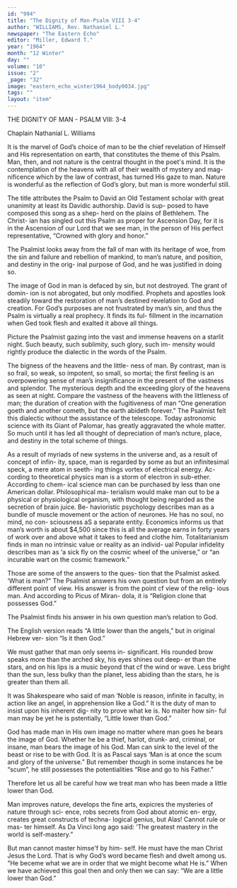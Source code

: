 ```yaml
---
id: "994"
title: "The Dignity of Man-Psalm VIII 3-4"
author: "WILLIAMS, Rev. Nathaniel L."
newspaper: "The Eastern Echo"
editor: "Miller, Edward T."
year: "1964"
month: "12 Winter"
day: ""
volume: "10"
issue: "2"
_page: "32"
image: "eastern_echo_winter1964_body0034.jpg"
tags: ""
layout: "item"
---
```

THE DIGNITY OF MAN - PSALM VIII: 3-4

Chaplain Nathanial L. Williams

It is the marvel of God’s choice of man to
be the chief revelation of Himself and His
representation on earth, that constitutes the
theme of this Psalm. Man, then, and not
nature is the central thought in the poet's
mind. It is the contemplation of the heavens
with all of their wealth of mystery and mag-
nificence which by the law of contrast, has
turned His gaze to man. Nature is wonderful
as the reflection of God’s glory, but man is
more wonderful still.

The title attributes the Psalm to David an
Old Testament scholar with great unanimity
at least its Davidic authorship. David is sup-
posed to have composed this song as a shep-
herd on the plains of Bethlehem. The Christ-
ian has singled out this Psalm as proper for
Ascension Day, for it is in the Ascension of
our Lord that we see man, in the person of
His perfect representative, “Crowned with
glory and honor.”

The Psalmist looks away from the fall of
man with its heritage of woe, from the sin
and failure and rebellion of mankind, to man’s
nature, and position, and destiny in the orig-
inal purpose of God, and he was justified in
doing so.

The image of God in man is defaced by
sin, but not destroyed. The grant of domin-
ion is not abrogated, but only modified.
Prophets and apostles look steadily toward the
restoration of man’s destined revelation to
God and creation. For God’s purposes are not
frustrated by man’s sin, and thus the Psalm
is virtually a real prophecy. lt finds its ful-
fillment in the incarnation when Ged took
flesh and exalted it above all things.

Picture the Psalmist gazing into the vast
and immense heavens on a starlit night. Such
beauty, such sublimity, such glory, such im-
mensity would rightly produce the dialectic
in the words of the Psalm.

The bigness of the heavens and the little-
ness of man. By contrast, man is so frail, so
weak, so impotent, so small, so mortai; the
first feeling is an overpowering sense of man’s
insignificance in the present of the vastness
and splendor. The mysterious depth and the
exceeding glory of the heavens as seen at
night. Compare the vastness of the heavens
with the littleness of man; the duration of
creation with the fugitiveness of man “One
generation goeth and another cometh, but
the earth abideth forever.” The Psalmist
felt this dialectic without the assistance of
the telescope. Today astronomic science with
its Giant of Palomar, has greatly aggravated
the whole matter. So much until it has led
all thought of depreciation of man’s ncture,
place, and destiny in the total scheme of
things.

As a result of myriads of new systems in the
universe and, as a result of concept of infin-
ity, space, man is regarded by some as but
an infinitesimal speck, a mere atom in seeth-
ing things vortex of electrical energy. Ac-
cording to theoretical physics man is a storm
of electron in sub-ether. According to chem-
ical science man can be purchased by less
than one American dollar. Philosophical ma-
terialism would make man out to be a physical
or physiological organism, with thought being
regarded as the secretion of brain juice. Be-
havioristic psychology describes man as a
bundle of muscle movement or the action of
neurones. He has no soul, no mind, no con-
sciousness aS a separate entity. Economics
informs us that man’s worth is about $4,500
since this is all the average earns in forty
years of work over and above what it takes to
feed and clothe him. Totalitarianism finds in
man no intrinsic value or reality as an individ-
ual Popular infidelity describes man as ‘a sick
fly on the cosmic wheel of the universe,” or
“an incurable wart on the cosmic framework.”

Those are some of the answers to the ques-
tion that the Psalmist asked. ‘What is man?”
The Psalmist answers his own question but
from an entirely different point of view. His
answer is from the point cf view of the relig-
ious man. And according to Picus of Miran-
dola, it is “Religion clone that possesses God.”

The Psalmist finds his answer in his own
question man’s relation to God.

The English version reads “A little lower
than the angels,” but in original Hebrew ver-
sion “Is it then God.”

We must gather that man only seems in-
significant. His rounded brow speaks more
than the arched sky, his eyes shines out deep-
er than the stars, and on his lips is a music
beyond that cf the wind or wave. Less bright
than the sun, less bulky than the planet, less
abiding than the stars, he is greater than
them all.

It was Shakespeare who said of man ‘Noble
is reason, infinite in faculty, in action like an
angel, in apprehension like a God.” lt is the
duty of man to insist upon his inherent dig-
nity to prove what ke is. No maiter how sin-
ful man may be yet he is pstentially, “Little
lower than God.”

God has made man in His own image no
matter where man goes he bears the image
of God. Whether he be a thief, harlot, drunk-
ard, criminal, or insane, man bears the image
of his God. Man can sink to the level of the
beast or rise to be with God. It is as Pascal
says ‘Man is at once the scum and glory of
the universe.” But remember though in some
instances he be “scum”, he still possesses the
potentialities “Rise and go to his Father.”

Therefore let us all be careful how we treat
man who has been made a little lower than
God.

Man improves nature, develops the fine arts,
expicres the mysteries of nature through sci-
ence, robs secrets from God about atomic en-
ergy, creates great constructs of techna-
logical genius, but Alas! Cannot rule or mas-
ter himself. As Da Vinci long ago said: ‘The
greatest mastery in the world is self-mastery.”

But man cannot master himse'f by him-
se!f. He must have the man Christ Jesus the
Lord. That is why God’s word became flesh
and dwelt among us. “He beceme what we
are in order that we might become what He
is.” When we have achieved this goal then
and only then we can say: “We are a little
lower than God.”

